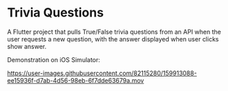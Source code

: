 # Trivia Questions 

A Flutter project that pulls True/False trivia questions from an API when the user requests a new question, with the answer displayed when user clicks show answer. 



Demonstration on iOS Simulator:

https://user-images.githubusercontent.com/82115280/159913088-ee15936f-d7ab-4d56-98eb-6f7dde63679a.mov


